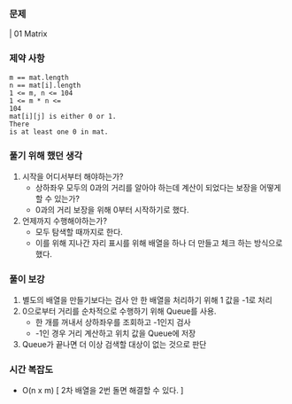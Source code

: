 ### 문제
| 01 Matrix


### 제약 사항
<code>m == mat.length</code><br>
<code>n == mat[i].length</code><br>
<code>1 <= m, n <= 104</code><br>
<code>1 <= m * n <= 104</code><br>
<code>mat[i][j] is either 0 or 1.</code><br>
<code>There is at least one 0 in mat.</code><br>

### 풀기 위해 했던 생각
1. 시작을 어디서부터 해야하는가?
   - 상하좌우 모두의 0과의 거리를 알아야 하는데 계산이 되었다는 보장을 어떻게 할 수 있는가?
   - 0과의 거리 보장을 위해 0부터 시작하기로 했다.
4. 언제까지 수행해야하는가?
   - 모두 탐색할 때까지로 한다.
   - 이를 위해 지나간 자리 표시를 위해 배열을 하나 더 만들고 체크 하는 방식으로 했다.

### 풀이 보강
1. 별도의 배열을 만들기보다는 검사 안 한 배열을 처리하기 위해 1 값을 -1로 처리
2. 0으로부터 거리를 순차적으로 수행하기 위해 Queue를 사용.
   - 한 개를 꺼내서 상하좌우를 조회하고 -1인지 검사 
   - -1인 경우 거리 계산하고 위치 값을 Queue에 저장
2. Queue가 끝나면 더 이상 검색할 대상이 없는 것으로 판단

### 시간 복잡도
- O(n x m) [ 2차 배열을 2번 돌면 해결할 수 있다. ]